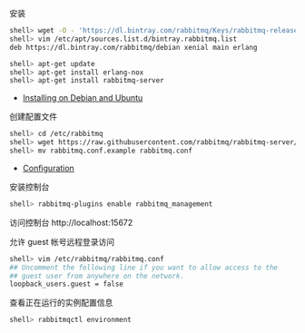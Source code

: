 安装

```sh
shell> wget -O - 'https://dl.bintray.com/rabbitmq/Keys/rabbitmq-release-signing-key.asc' | sudo apt-key add -
shell> vim /etc/apt/sources.list.d/bintray.rabbitmq.list
deb https://dl.bintray.com/rabbitmq/debian xenial main erlang

shell> apt-get update
shell> apt-get install erlang-nox
shell> apt-get install rabbitmq-server
```

- [Installing on Debian and Ubuntu](https://www.rabbitmq.com/install-debian.html)

创建配置文件

```sh
shell> cd /etc/rabbitmq
shell> wget https://raw.githubusercontent.com/rabbitmq/rabbitmq-server/master/docs/rabbitmq.conf.example
shell> mv rabbitmq.conf.example rabbitmq.conf
```

- [Configuration](https://www.rabbitmq.com/configure.html)

安装控制台

```sh
shell> rabbitmq-plugins enable rabbitmq_management

```

访问控制台 http://localhost:15672

允许 guest 帐号远程登录访问

```sh
shell> vim /etc/rabbitmq/rabbitmq.conf
## Uncomment the following line if you want to allow access to the
## guest user from anywhere on the network.
loopback_users.guest = false
```

查看正在运行的实例配置信息

```sh
shell> rabbitmqctl environment
```

